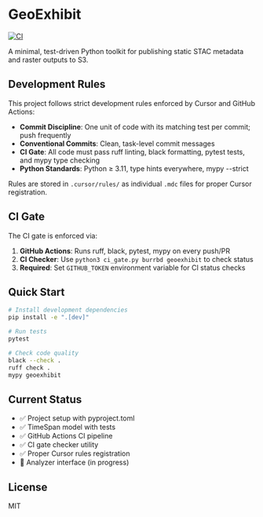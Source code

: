 # GeoExhibit

[![CI](https://github.com/burrbd/geoexhibit/actions/workflows/ci.yml/badge.svg)](https://github.com/burrbd/geoexhibit/actions/workflows/ci.yml)

A minimal, test-driven Python toolkit for publishing static STAC metadata and raster outputs to S3.

## Development Rules

This project follows strict development rules enforced by Cursor and GitHub Actions:

- **Commit Discipline**: One unit of code with its matching test per commit; push frequently
- **Conventional Commits**: Clean, task-level commit messages
- **CI Gate**: All code must pass ruff linting, black formatting, pytest tests, and mypy type checking
- **Python Standards**: Python ≥ 3.11, type hints everywhere, mypy --strict

Rules are stored in `.cursor/rules/` as individual `.mdc` files for proper Cursor registration.

## CI Gate

The CI gate is enforced via:

1. **GitHub Actions**: Runs ruff, black, pytest, mypy on every push/PR
2. **CI Checker**: Use `python3 ci_gate.py burrbd geoexhibit` to check status
3. **Required**: Set `GITHUB_TOKEN` environment variable for CI status checks

## Quick Start

```bash
# Install development dependencies
pip install -e ".[dev]"

# Run tests
pytest

# Check code quality
black --check .
ruff check .
mypy geoexhibit
```

## Current Status

- ✅ Project setup with pyproject.toml
- ✅ TimeSpan model with tests
- ✅ GitHub Actions CI pipeline
- ✅ CI gate checker utility
- ✅ Proper Cursor rules registration
- 🚧 Analyzer interface (in progress)

## License

MIT